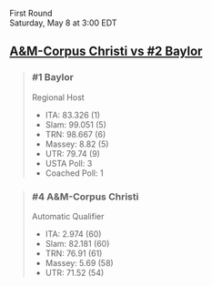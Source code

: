First Round  
Saturday, May 8 at 3:00 EDT
## [A&M-Corpus Christi vs #2 Baylor](https://www.ncaa.com/game/5833401) 

> ### #1 Baylor  
> Regional Host  
> - ITA: 83.326 (1)  
> - Slam: 99.051 (5)  
> - TRN: 98.667 (6)  
> - Massey: 8.82 (5)  
> - UTR: 79.74 (9)  
> - USTA Poll: 3  
> - Coached Poll: 1  

> ### #4 A&M-Corpus Christi  
> Automatic Qualifier  
> - ITA: 2.974 (60)  
> - Slam: 82.181 (60)  
> - TRN: 76.91 (61)  
> - Massey: 5.69 (58)  
> - UTR: 71.52 (54)  